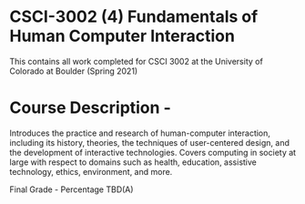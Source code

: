 # CSCI-3002 (4) Fundamentals of Human Computer Interaction
This contains all work completed for CSCI 3002 at the University of Colorado at Boulder (Spring 2021)

# Course Description -
Introduces the practice and research of human-computer interaction, including its history, theories, the techniques of user-centered design, and the development of interactive technologies. Covers computing in society at large with respect to domains such as health, education, assistive technology, ethics, environment, and more.

Final Grade - Percentage TBD(A)
